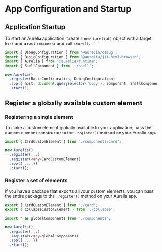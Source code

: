 # App Configuration and Startup

## Application Startup

To start an Aurelia application, create a `new Aurelia()` object with a target `host` and a root `component` and call `start()`.

```TypeScript
import { DebugConfiguration } from '@aurelia/debug';
import { BasicConfiguration } from '@aurelia/jit-html-browser';
import { Aurelia } from '@aurelia/runtime';
import { ShellComponent } from './shell';

new Aurelia()
  .register(BasicConfiguration, DebugConfiguration)
  .app({ host: document.querySelector('body'), component: ShellComponent })
  .start();
```

## Register a globally available custom element

### Registering a single element

To make a custom element globally available to your application, pass the custom element constructor to the `.register()` method on your Aurelia app.

```TypeScript
import { CardCustomElement } from './components/card';

new Aurelia()
  .register(...)
  .register(<any>CardCustomElement)
  .app({ ... })
  .start();
```

### Register a set of elements

If you have a package that exports all your custom elements, you can pass the entire package to the `.register()` method on your Aurelia app.

```TypeScript src/components/index.ts
export { CardCustomElement } from './card';
export { CollapseCustomElement } from './collapse';
```

```TypeScript src/main.ts
import * as globalComponents from './components';

new Aurelia()
  .register(...)
  .register(<any>globalComponents)
  .app({ ... })
  .start();
```
